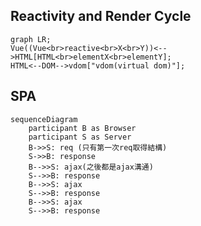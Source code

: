 
## Reactivity and Render Cycle

```mermaid
graph LR;
Vue((Vue<br>reactive<br>X<br>Y))<-->HTML[HTML<br>elementX<br>elementY];
HTML<--DOM-->vdom["vdom(virtual dom)"];
```

## SPA 

```mermaid
sequenceDiagram
    participant B as Browser
    participant S as Server
    B->>S: req (只有第一次req取得結構)
    S->>B: response
    B-->>S: ajax(之後都是ajax溝通)
    S-->>B: response
    B-->>S: ajax
    S-->>B: response
    B-->>S: ajax
    S-->>B: response
```


